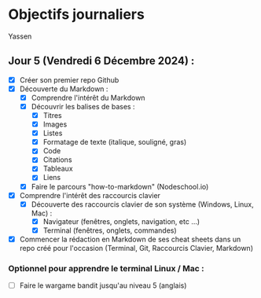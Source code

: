 # Objectifs journaliers

Yassen

## Jour 5 (Vendredi 6 Décembre 2024) :

- [X] Créer son premier repo Github
- [X] Découverte du Markdown :
  - [X] Comprendre l'intérêt du Markdown
  - [X] Découvrir les balises de bases :
    - [X] Titres
    - [X] Images
    - [X] Listes
    - [X] Formatage de texte (italique, souligné, gras)
    - [X] Code
    - [X] Citations
    - [X] Tableaux
    - [x] Liens
  - [X] Faire le parcours "how-to-markdown" (Nodeschool.io)
- [X] Comprendre l'intérêt des raccourcis clavier
  - [X] Découverte des raccourcis clavier de son système (Windows, Linux, Mac) :
    - [X] Navigateur (fenêtres, onglets, navigation, etc …)
    - [X] Terminal (fenêtres, onglets, commandes)
- [X] Commencer la rédaction en Markdown de ses cheat sheets dans un repo créé pour l'occasion (Terminal, Git, Raccourcis Clavier, Markdown)

### Optionnel pour apprendre le terminal Linux / Mac :

- [ ] Faire le wargame bandit jusqu'au niveau 5 (anglais)
